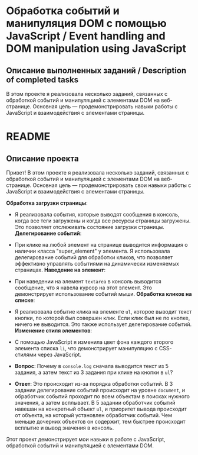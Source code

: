 # Обработка событий и манипуляция DOM с помощью JavaScript / Event handling and DOM manipulation using JavaScript


## Описание выполненных заданий / Description of completed tasks

В этом проекте я реализовала несколько заданий, связанных с обработкой событий и манипуляцией с элементами DOM на веб-странице. Основная цель — продемонстрировать навыки работы с JavaScript и взаимодействия с элементами страницы.

# README

## Описание проекта

Привет! В этом проекте я реализовала несколько заданий, связанных с обработкой событий и манипуляцией с элементами DOM на веб-странице. Основная цель — продемонстрировать свои навыки работы с JavaScript и взаимодействия с элементами страницы.

**Обработка загрузки страницы**:
   - Я реализовала события, которые выводят сообщения в консоль, когда все теги загружены и когда все ресурсы страницы загружены. Это позволяет отслеживать состояние загрузки страницы.
**Делегирование событий**:
   - При клике на любой элемент на странице выводится информация о наличии класса "super_element" у элемента. Я использовала делегирование событий для обработки кликов, что позволяет эффективно управлять событиями на динамически изменяемых страницах.
**Наведение на элемент**:
   - При наведении на элемент `textarea` в консоль выводится сообщение, что я навела курсор на этот элемент. Это демонстрирует использование событий мыши.
**Обработка кликов на списке**:
   - Я реализовала событие клика на элементе `ul`, которое выводит текст кнопки, по которой был совершен клик. Если клик был не по кнопке, ничего не выводится. Это также использует делегирование событий.
**Изменение стиля элементов**:
   - С помощью JavaScript я изменила цвет фона каждого второго элемента списка `li`, что демонстрирует манипуляцию с CSS-стилями через JavaScript.

- **Вопрос**: Почему в `console.log` сначала выводится текст из 5 задания, а затем текст из 3 задания при клике на кнопки в `ul`?
- **Ответ**: Это происходит из-за порядка обработки событий. В 3 задании делегирование событий происходит на уровне `document`, и обработчик событий проходит по всем объектам в поисках нужного значения, а затем всплывает. В 5 задании обработчик событий навешан на конкретный объект `ul`, и приоритет вывода происходит от объекта, на который установлен обработчик событий. Чем меньше дочерних объектов он содержит, тем быстрее происходит всплытие и вывод значения в консоль.

Этот проект демонстрирует мои навыки в работе с JavaScript, обработкой событий и манипуляцией с элементами DOM. 